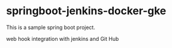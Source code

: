 # springboot-jenkins-docker-gke

This is a sample spring boot project.

web hook integration with jenkins and Git Hub
